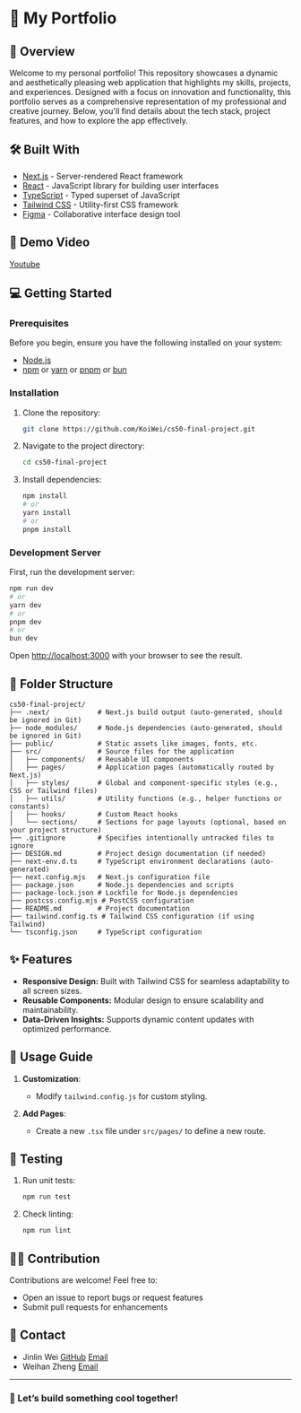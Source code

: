 # 🌟 My Portfolio

## 🚀 Overview
Welcome to my personal portfolio! This repository showcases a dynamic and aesthetically pleasing web application that highlights my skills, projects, and experiences. Designed with a focus on innovation and functionality, this portfolio serves as a comprehensive representation of my professional and creative journey. Below, you'll find details about the tech stack, project features, and how to explore the app effectively.

## 🛠 Built With

- [Next.js](https://nextjs.org/) - Server-rendered React framework
- [React](https://reactjs.org/) - JavaScript library for building user interfaces
- [TypeScript](https://www.typescriptlang.org/) - Typed superset of JavaScript
- [Tailwind CSS](https://tailwindcss.com/) - Utility-first CSS framework
- [Figma](https://www.figma.com/) - Collaborative interface design tool

## 🎥 Demo Video
[Youtube](https://www.youtube.com/watch?v=Uh60sntYOzw)


## 💻 Getting Started

### Prerequisites
Before you begin, ensure you have the following installed on your system:

- [Node.js](https://nodejs.org/)
- [npm](https://www.npmjs.com/) or [yarn](https://yarnpkg.com/) or [pnpm](https://pnpm.io/) or [bun](https://bun.sh/)

### Installation

1. Clone the repository:
   ```bash
   git clone https://github.com/KoiWei/cs50-final-project.git
   ```

2. Navigate to the project directory:
   ```bash
   cd cs50-final-project
   ```

3. Install dependencies:
   ```bash
   npm install
   # or
   yarn install
   # or
   pnpm install
   ```

### Development Server

First, run the development server:

```bash
npm run dev
# or
yarn dev
# or
pnpm dev
# or
bun dev
```

Open [http://localhost:3000](http://localhost:3000) with your browser to see the result.

## 📂 Folder Structure

```plaintext
cs50-final-project/
├── .next/            # Next.js build output (auto-generated, should be ignored in Git)
├── node_modules/     # Node.js dependencies (auto-generated, should be ignored in Git)
├── public/           # Static assets like images, fonts, etc.
├── src/              # Source files for the application
│   ├── components/   # Reusable UI components
│   ├── pages/        # Application pages (automatically routed by Next.js)
│   ├── styles/       # Global and component-specific styles (e.g., CSS or Tailwind files)
│   ├── utils/        # Utility functions (e.g., helper functions or constants)
│   ├── hooks/        # Custom React hooks
│   └── sections/     # Sections for page layouts (optional, based on your project structure)
├── .gitignore        # Specifies intentionally untracked files to ignore
├── DESIGN.md         # Project design documentation (if needed)
├── next-env.d.ts     # TypeScript environment declarations (auto-generated)
├── next.config.mjs   # Next.js configuration file
├── package.json      # Node.js dependencies and scripts
├── package-lock.json # Lockfile for Node.js dependencies
├── postcss.config.mjs # PostCSS configuration
├── README.md         # Project documentation
├── tailwind.config.ts # Tailwind CSS configuration (if using Tailwind)
└── tsconfig.json     # TypeScript configuration
```

## ✨ Features

- **Responsive Design:** Built with Tailwind CSS for seamless adaptability to all screen sizes.
- **Reusable Components:** Modular design to ensure scalability and maintainability.
- **Data-Driven Insights:** Supports dynamic content updates with optimized performance.

## 📝 Usage Guide

1. **Customization**:
   - Modify `tailwind.config.js` for custom styling.

2. **Add Pages**:
   - Create a new `.tsx` file under `src/pages/` to define a new route.


## 🧪 Testing

1. Run unit tests:
   ```bash
   npm run test
   ```

2. Check linting:
   ```bash
   npm run lint
   ```

## 👩‍💻 Contribution

Contributions are welcome! Feel free to:

- Open an issue to report bugs or request features
- Submit pull requests for enhancements

## 📧 Contact

- Jinlin Wei  [GitHub](https://github.com/KoiWei)  [Email](mailto:weijinlinkoi@gmail.com)
- Weihan Zheng [Email](mailto:weihan_zheng@brown.edu)

---

### 🚀 Let’s build something cool together!

